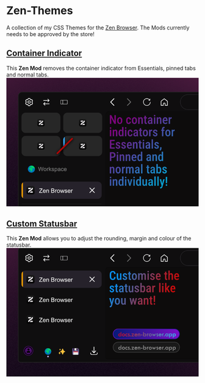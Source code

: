 # Zen-Themes
A collection of my CSS Themes for the [Zen Browser](https://zen-browser.app/).
The Mods currently needs to be approved by the store!

## [**Container Indicator**](https://zen-browser.app/themes/containerindicator)
This **Zen Mod** removes the container indicator from Essentials, pinned tabs and normal tabs.
![image](https://raw.githubusercontent.com/Archer7x/Zen-Themes/refs/heads/main/ContainerIndicator/image.png)

## [**Custom Statusbar**](https://zen-browser.app/themes/customstatusbar)
This **Zen Mod** allows you to adjust the rounding, margin and colour of the statusbar.
![image](https://raw.githubusercontent.com/Archer7x/Zen-Themes/refs/heads/main/CustomStatusbar/image.png)
